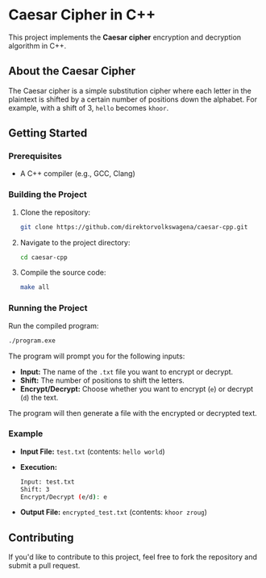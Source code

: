 # **Caesar Cipher in C++**

This project implements the **Caesar cipher** encryption and decryption algorithm in C++.

## **About the Caesar Cipher**

The Caesar cipher is a simple substitution cipher where each letter in the plaintext is shifted by a certain number of positions down the alphabet. For example, with a shift of 3, `hello` becomes `khoor`.

## **Getting Started**

### **Prerequisites**

- A C++ compiler (e.g., GCC, Clang)

### **Building the Project**

1. Clone the repository:

   ```bash
   git clone https://github.com/direktorvolkswagena/caesar-cpp.git
   ```

2. Navigate to the project directory:

   ```bash
   cd caesar-cpp
   ```

3. Compile the source code:

   ```bash
   make all
   ```

### **Running the Project**

Run the compiled program:

```bash
./program.exe
```

The program will prompt you for the following inputs:

- **Input:** The name of the `.txt` file you want to encrypt or decrypt.
- **Shift:** The number of positions to shift the letters.
- **Encrypt/Decrypt:** Choose whether you want to encrypt (`e`) or decrypt (`d`) the text.

The program will then generate a file with the encrypted or decrypted text.

### **Example**

- **Input File:** `test.txt` (contents: `hello world`)
  
- **Execution:**

   ```bash
   Input: test.txt
   Shift: 3
   Encrypt/Decrypt (e/d): e
   ```

- **Output File:** `encrypted_test.txt` (contents: `khoor zroug`)

## **Contributing**

If you'd like to contribute to this project, feel free to fork the repository and submit a pull request.
